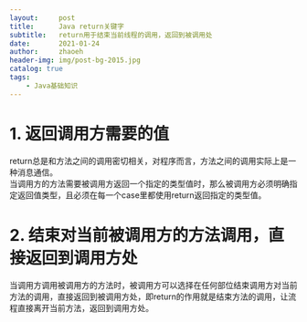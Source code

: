 ```yaml
---
layout:     post
title:      Java return关键字
subtitle:   return用于结束当前线程的调用，返回到被调用处
date:       2021-01-24
author:     zhaoeh
header-img: img/post-bg-2015.jpg
catalog: true
tags:
    - Java基础知识
---
```


# 1. 返回调用方需要的值
return总是和方法之间的调用密切相关，对程序而言，方法之间的调用实际上是一种消息通信。  
当调用方的方法需要被调用方返回一个指定的类型值时，那么被调用方必须明确指定返回值类型，且必须在每一个case里都使用return返回指定的类型值。  

# 2. 结束对当前被调用方的方法调用，直接返回到调用方处
当调用方调用被调用方的方法时，被调用方可以选择在任何部位结束调用方对当前方法的调用，直接返回到被调用方处，即return的作用就是结束方法的调用，让流程直接离开当前方法，返回到调用方处。  
